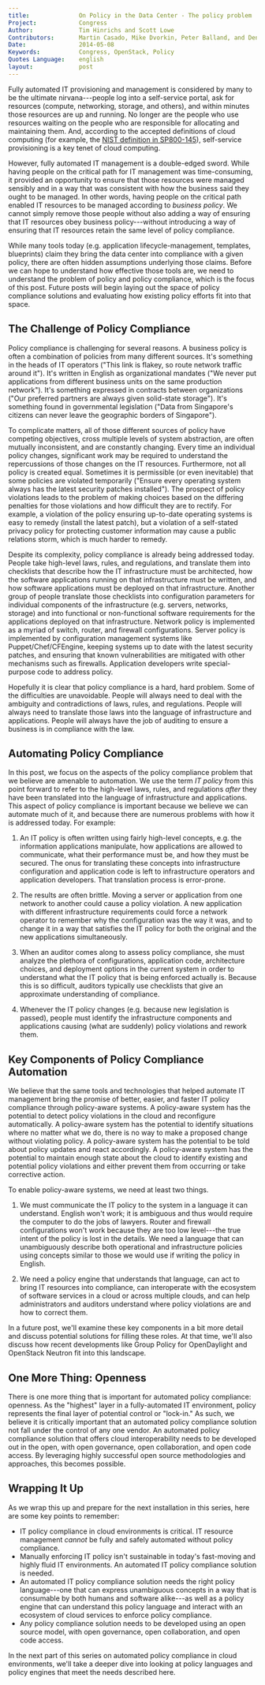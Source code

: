 ```yaml
---
title:              On Policy in the Data Center - The policy problem
Project:            Congress
Author:             Tim Hinrichs and Scott Lowe
Contributors:       Martin Casado, Mike Dvorkin, Peter Balland, and Dennis Moreau
Date:               2014-05-08
Keywords:           Congress, OpenStack, Policy
Quotes Language:    english
layout:             post
---
```


Fully automated IT provisioning and management is considered by many to be the ultimate nirvana---people log into a self-service portal, ask for resources (compute, networking, storage, and others), and within minutes those resources are up and running. No longer are the people who use resources waiting on the people who are responsible for allocating and maintaining them. And, according to the accepted definitions of cloud computing (for example, the [NIST definition in SP800-145][1]), self-service provisioning is a key tenet of cloud computing.

However, fully automated IT management is a double-edged sword. While having people on the critical path for IT management was time-consuming, it provided an opportunity to ensure that those resources were managed sensibly and in a way that was consistent with how the business said they ought to be managed. In other words, having people on the critical path enabled IT resources to be managed according to *business policy*. We cannot simply remove those people without also adding a way of ensuring that IT resources obey business policy---without introducing a way of ensuring that IT resources retain the same level of policy compliance.

While many tools today (e.g. application lifecycle-management, templates, blueprints) claim they bring the data center into compliance with a given policy, there are often hidden assumptions underlying those claims. Before we can hope to understand how effective those tools are, we need to understand the problem of policy and policy compliance, which is the focus of this post. Future posts will begin laying out the space of policy compliance solutions and evaluating how existing policy efforts fit into that space.

## The Challenge of Policy Compliance

Policy compliance is challenging for several reasons. A business policy is often a combination of policies from many different sources. It's something in the heads of IT operators ("This link is flakey, so route network traffic around it"). It's written in English as organizational mandates ("We never put applications from different business units on the same production network"). It's something expressed in contracts between organizations ("Our preferred partners are always given solid-state storage"). It's something found in governmental legislation ("Data from Singapore's citizens can never leave the geographic borders of Singapore").

To complicate matters, all of those different sources of policy have competing objectives, cross multiple levels of system abstraction, are often mutually inconsistent, and are constantly changing. Every time an individual policy changes, significant work may be required to understand the repercussions of those changes on the IT resources. Furthermore, not all policy is created equal. Sometimes it is permissible (or even inevitable) that some policies are violated temporarily ("Ensure every operating system always has the latest security patches installed"). The prospect of policy violations leads to the problem of making choices based on the differing penalties for those violations and how difficult they are to rectify. For example, a violation of the policy ensuring up-to-date operating systems is easy to remedy (install the latest patch), but a violation of a self-stated privacy policy for protecting customer information may cause a public relations storm, which is much harder to remedy.

Despite its complexity, policy compliance is already being addressed today. People take high-level laws, rules, and regulations, and translate them into checklists that describe how the IT infrastructure must be architected, how the software applications running on that infrastructure must be written, and how software applications must be deployed on that infrastructure. Another group of people translate those checklists into configuration parameters for individual components of the infrastructure (e.g. servers, networks, storage) and into functional or non-functional software requirements for the applications deployed on that infrastructure. Network policy is implemented as a myriad of switch, router, and firewall configurations. Server policy is implemented by configuration management systems like Puppet/Chef/CFEngine, keeping systems up to date with the latest security patches, and ensuring that known vulnerabilities are mitigated with other mechanisms such as firewalls. Application developers write special-purpose code to address policy.

Hopefully it is clear that policy compliance is a hard, hard problem. Some of the difficulties are unavoidable. People will always need to deal with the ambiguity and contradictions of laws, rules, and regulations. People will always need to translate those laws into the language of infrastructure and applications. People will always have the job of auditing to ensure a business is in compliance with the law.

## Automating Policy Compliance

In this post, we focus on the aspects of the policy compliance problem that we believe are amenable to automation. We use the term *IT policy* from this point forward to refer to the high-level laws, rules, and regulations *after* they have been translated into the language of infrastructure and applications. This aspect of policy compliance is important because we believe we can automate much of it, and because there are numerous problems with how it is addressed today. For example:

1. An IT policy is often written using fairly high-level concepts, e.g. the information applications manipulate, how applications are allowed to communicate, what their performance must be, and how they must be secured. The onus for translating these concepts into infrastructure configuration and application code is left to infrastructure operators and application developers. That translation process is error-prone.

2. The results are often brittle. Moving a server or application from one network to another could cause a policy violation. A new application with different infrastructure requirements could force a network operator to remember why the configuration was the way it was, and to change it in a way that satisfies the IT policy for both the original and the new applications simultaneously.

3. When an auditor comes along to assess policy compliance, she must analyze the plethora of configurations, application code, architecture choices, and deployment options in the current system in order to understand what the IT policy that is being enforced actually is. Because this is so difficult, auditors typically use checklists that give an approximate understanding of compliance.

4. Whenever the IT policy changes (e.g. because new legislation is passed), people must identify the infrastructure components and applications causing (what are suddenly) policy violations and rework them.

## Key Components of Policy Compliance Automation

We believe that the same tools and technologies that helped automate IT management bring the promise of better, easier, and faster IT policy compliance through policy-aware systems. A policy-aware system has the potential to detect policy violations in the cloud and reconfigure automatically. A policy-aware system has the potential to identify situations where no matter what we do, there is no way to make a proposed change without violating policy. A policy-aware system has the potential to be told about policy updates and react accordingly. A policy-aware system has the potential to maintain enough state about the cloud to identify existing and potential policy violations and either prevent them from occurring or take corrective action.

To enable policy-aware systems, we need at least two things.

1. We must communicate the IT policy to the system in a language it can understand. English won't work; it is ambiguous and thus would require the computer to do the jobs of lawyers. Router and firewall configurations won't work because they are too low level---the true intent of the policy is lost in the details. We need a language that can unambiguously describe both operational and infrastructure policies using concepts similar to those we would use if writing the policy in English.

2. We need a policy engine that understands that language, can act to bring IT resources into compliance, can interoperate with the ecosystem of software services in a cloud or across multiple clouds, and can help administrators and auditors understand where policy violations are and how to correct them.

In a future post, we'll examine these key components in a bit more detail and discuss potential solutions for filling these roles. At that time, we'll also discuss how recent developments like Group Policy for OpenDaylight and OpenStack Neutron fit into this landscape.

## One More Thing: Openness

There is one more thing that is important for automated policy compliance: openness. As the "highest" layer in a fully-automated IT environment, policy represents the final layer of potential control or "lock-in." As such, we believe it is critically important that an automated policy compliance solution not fall under the control of any one vendor. An automated policy compliance solution that offers cloud interoperability needs to be developed out in the open, with open governance, open collaboration, and open code access. By leveraging highly successful open source methodologies and approaches, this becomes possible.

## Wrapping It Up

As we wrap this up and prepare for the next installation in this series, here are some key points to remember:

* IT policy compliance in cloud environments is critical. IT resource management *cannot* be fully and safely automated without policy compliance.
* Manually enforcing IT policy isn't sustainable in today's fast-moving and highly fluid IT environments. An automated IT policy compliance solution is needed.
* An automated IT policy compliance solution needs the right policy language---one that can express unambiguous concepts in a way that is consumable by both humans and software alike---as well as a policy engine that can understand this policy language and interact with an ecosystem of cloud services to enforce policy compliance.
* Any policy compliance solution needs to be developed using an open source model, with open governance, open collaboration, and open code access.

In the next part of this series on automated policy compliance in cloud environments, we'll take a deeper dive into looking at policy languages and policy engines that meet the needs described here.



[1]: http://csrc.nist.gov/publications/nistpubs/800-145/SP800-145.pdf
